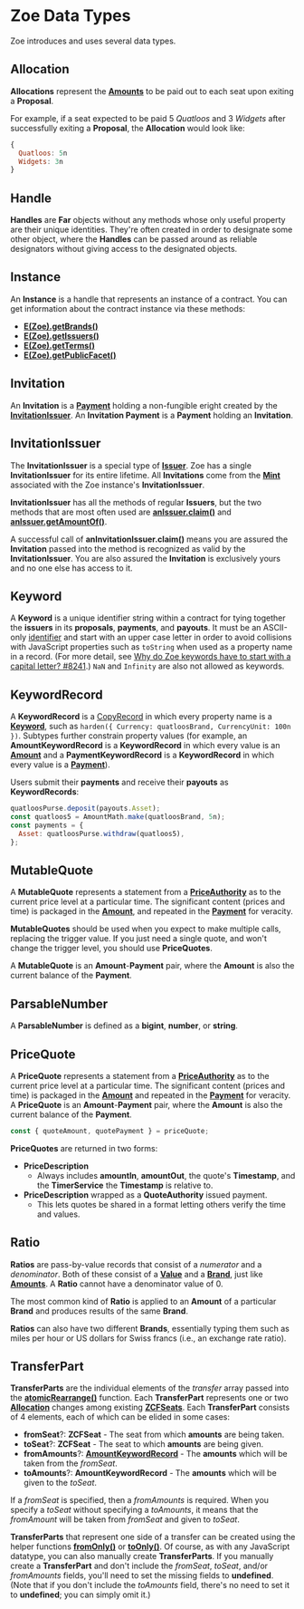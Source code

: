 # Zoe Data Types

Zoe introduces and uses several data types.

## Allocation

**Allocations** represent the **[Amounts](/reference/ertp-api/ertp-data-types.md#amount)** to be paid
out to each seat upon exiting a **Proposal**.

For example, if a seat expected to be paid 5 *Quatloos* and 3 *Widgets* after successfully exiting a **Proposal**, the **Allocation** would look like:

```js
{
  Quatloos: 5n
  Widgets: 3n
}
```

## Handle

**Handles** are **Far** objects without any methods whose only useful property are their
unique identities. They're often created in order to designate some other object, where the
**Handles** can be passed around as reliable designators without giving access to the
designated objects.

## Instance

An **Instance** is a handle that represents an instance of a contract.
You can get information about the contract instance via these methods:

- **[E(Zoe).getBrands()](./zoe.md#e-zoe-getbrands-instance)**
- **[E(Zoe).getIssuers()](./zoe.md#e-zoe-getissuers-instance)**
- **[E(Zoe).getTerms()](./zoe.md#e-zoe-getterms-instance)**
- **[E(Zoe).getPublicFacet()](./zoe.md#e-zoe-getpublicfacet-instance)**

## Invitation

An **Invitation** is a **[Payment](/reference/ertp-api/payment.md)** holding a non-fungible eright created by the **[InvitationIssuer](#invitationissuer)**.
An **Invitation Payment** is a **Payment** holding an **Invitation**.

## InvitationIssuer

The **InvitationIssuer** is a special type of **[Issuer](/reference/ertp-api/issuer.md)**.
Zoe has a single **InvitationIssuer** for its entire lifetime. All **Invitations** come from the
**[Mint](/reference/ertp-api/mint.md)** associated with the Zoe instance's **InvitationIssuer**.

**InvitationIssuer** has all the methods of regular **Issuers**, but the two methods that are most
often used are **[anIssuer.claim()](/reference/ertp-api/issuer.md#anissuer-claim-payment-optamount)**
and **[anIssuer.getAmountOf()](/reference/ertp-api/issuer.md#anissuer-getamountof-payment)**.

A successful call of **anInvitationIssuer.claim()** means you are assured the **Invitation** passed into
the method is recognized as valid by the **InvitationIssuer**. You are also assured the **Invitation**
is exclusively yours and no one else has access to it.

## Keyword

A **Keyword** is a unique identifier string within a contract for tying together the 
**issuers** in its **proposals**, **payments**, and **payouts**.
It must be an ASCII-only [identifier](https://developer.mozilla.org/en-US/docs/Glossary/Identifier)
and start with an upper case letter in order to avoid collisions with JavaScript properties
such as `toString` when used as a property name in a record.
(For more detail, see [Why do Zoe keywords have to start with a capital letter? #8241](https://github.com/Agoric/agoric-sdk/discussions/8241).)
`NaN` and `Infinity` are also not allowed as keywords.

<a id="amountkeywordrecord"></a>
## KeywordRecord

A **KeywordRecord** is a [CopyRecord](/glossary/#copyrecord) in which every property name
is a **[Keyword](#keyword)**, such as `harden({ Currency: quatloosBrand, CurrencyUnit: 100n })`.
Subtypes further constrain property values (for example, an
**AmountKeywordRecord** is a **KeywordRecord** in which every value is an
**[Amount](/reference/ertp-api/ertp-data-types.md#amount)** and a
**PaymentKeywordRecord** is a **KeywordRecord** in which every value is a
**[Payment](/reference/ertp-api/payment.md)**).

Users submit their **payments** and receive their **payouts** as **KeywordRecords**:
```js
quatloosPurse.deposit(payouts.Asset);
const quatloos5 = AmountMath.make(quatloosBrand, 5n);
const payments = {
  Asset: quatloosPurse.withdraw(quatloos5),
};
```

## MutableQuote

A **MutableQuote** represents a statement from a **[PriceAuthority](./price-authority.md)** as to the 
current price level at a particular time. The significant content (prices 
and time) is packaged in the **[Amount](/reference/ertp-api/ertp-data-types.md#amount)**, and repeated
in the **[Payment](/reference/ertp-api/payment.md)** for veracity.

**MutableQuotes** should be used when you expect to make multiple calls, replacing the trigger
value. If you just need a single quote, and won't change the trigger level, you should use
**PriceQuotes**.

A **MutableQuote** is an **Amount**-**Payment** pair, where the **Amount** is also the current 
balance of the **Payment**.

## ParsableNumber

A **ParsableNumber** is defined as a **bigint**, **number**, or **string**.

## PriceQuote

A **PriceQuote** represents a statement from a **[PriceAuthority](./price-authority.md)** as to the 
current price level at a particular time. The significant content (prices 
and time) is packaged in the **[Amount](/reference/ertp-api/ertp-data-types.md#amount)** and repeated
in the **[Payment](/reference/ertp-api/payment.md)** for veracity. 
A **PriceQuote** is an **Amount**-**Payment** pair, where the **Amount** is also the current 
balance of the **Payment**.
 
```js
const { quoteAmount, quotePayment } = priceQuote;
```

**PriceQuotes** are returned in two forms: 
- **PriceDescription**
  - Always includes **amountIn**, **amountOut**, the quote's **Timestamp**,
    and the **TimerService** the **Timestamp** is relative to.
- **PriceDescription** wrapped as a **QuoteAuthority** issued payment. 
  - This lets quotes be shared in a format letting others verify the time and values. 

## Ratio

**Ratios** are pass-by-value records that consist of a
*numerator* and a *denominator*. Both of these consist of a
**[Value](/reference/ertp-api/ertp-data-types.md#value)** and a **[Brand](/reference/ertp-api/brand.md)**,
just like **[Amounts](/reference/ertp-api/ertp-data-types.md#amount)**.
A **Ratio** cannot have a denominator value of 0.

The most common kind of **Ratio** is applied to an **Amount** of a particular **Brand**
and produces results of the same **Brand**.

**Ratios** can also have two different **Brands**, essentially typing them such as miles per
hour or US dollars for Swiss francs (i.e., an exchange rate ratio).

## TransferPart

**TransferParts** are the individual elements of the *transfer* array passed into the
**[atomicRearrange()](./zoe-helpers.md#atomicrearrange-zcf-transfers)** function. Each **TransferPart**
represents one or two **[Allocation](#allocation)** changes among existing
**[ZCFSeats](./zcfseat.md)**. Each **TransferPart** consists of 4 elements, each of which can be elided
in some cases:

* **fromSeat**?: **ZCFSeat** - The seat from which **amounts** are being taken.
* **toSeat**?: **ZCFSeat** - The seat to which **amounts** are being given.
* **fromAmounts**?: **[AmountKeywordRecord](#keywordrecord)** - The **amounts** which will be taken from the *fromSeat*.
* **toAmounts**?: **AmountKeywordRecord** - The **amounts** which will be given to the *toSeat*.

If a *fromSeat* is specified, then a *fromAmounts* is required. When you specify a *toSeat* without
specifying a *toAmounts*, it means that the *fromAmount* will be taken from *fromSeat* and given to
*toSeat*.

**TransferParts** that represent one side of a transfer
can be created using the helper functions
**[fromOnly()](./zoe-helpers.md#fromonly-fromseat-fromamounts)** or
**[toOnly()](./zoe-helpers.md#toonly-toseat-toamounts)**.
Of course, as with any JavaScript datatype, you can also manually create **TransferParts**.
If you manually create a **TransferPart** and don't include the *fromSeat*, *toSeat*, and/or
*fromAmounts* fields, you'll need to set the missing fields to **undefined**. (Note that if you don't
include the *toAmounts* field, there's no need to set it to **undefined**; you can simply omit it.)
